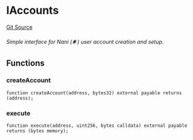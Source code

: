 # IAccounts
[Git Source](https://github.com/Moloch-Mystics/dagon/blob/61631c322dd3fa7b753c15a6c86011e828ae4ba4/src/Summoner.sol)

*Simple interface for Nani (𒀭) user account creation and setup.*


## Functions
### createAccount


```solidity
function createAccount(address, bytes32) external payable returns (address);
```

### execute


```solidity
function execute(address, uint256, bytes calldata) external payable returns (bytes memory);
```

